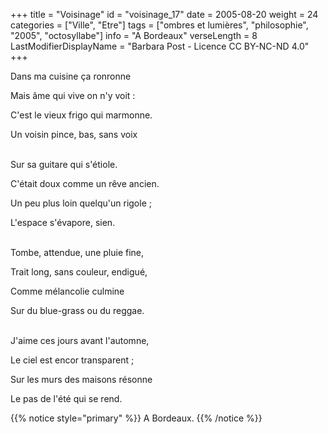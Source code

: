 +++
title = "Voisinage"
id = "voisinage_17"
date = 2005-08-20
weight = 24
categories = ["Ville", "Etre"]
tags = ["ombres et lumières", "philosophie", "2005", "octosyllabe"]
info = "A Bordeaux"
verseLength = 8
LastModifierDisplayName = "Barbara Post - Licence CC BY-NC-ND 4.0"
+++

Dans ma cuisine ça ronronne

Mais âme qui vive on n'y voit :

C'est le vieux frigo qui marmonne.

Un voisin pince, bas, sans voix

 \
Sur sa guitare qui s'étiole.

C'était doux comme un rêve ancien.

Un peu plus loin quelqu'un rigole ;

L'espace s'évapore, sien.

 \
Tombe, attendue, une pluie fine,

Trait long, sans couleur, endigué,

Comme mélancolie culmine

Sur du blue-grass ou du reggae.

 \
J'aime ces jours avant l'automne,

Le ciel est encor transparent ;

Sur les murs des maisons résonne

Le pas de l'été qui se rend.

{{% notice style="primary" %}}
A Bordeaux.
{{% /notice %}}
